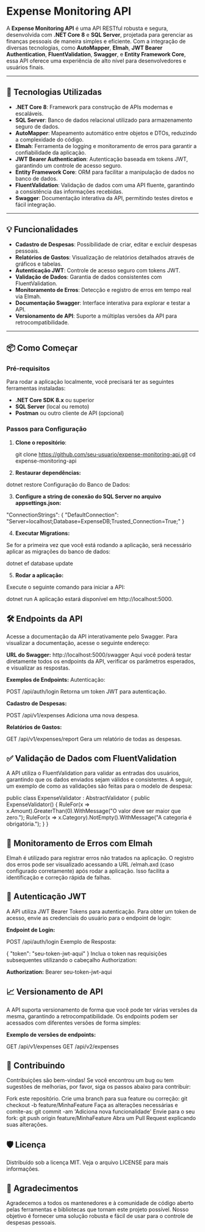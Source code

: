 # Expense Monitoring API

A **Expense Monitoring API** é uma API RESTful robusta e segura, desenvolvida com **.NET Core 8** e **SQL Server**, projetada para gerenciar as finanças pessoais de maneira simples e eficiente. Com a integração de diversas tecnologias, como **AutoMapper**, **Elmah**, **JWT Bearer Authentication**, **FluentValidation**, **Swagger**, e **Entity Framework Core**, essa API oferece uma experiência de alto nível para desenvolvedores e usuários finais.

---

## 🚀 Tecnologias Utilizadas

- **.NET Core 8**: Framework para construção de APIs modernas e escaláveis.
- **SQL Server**: Banco de dados relacional utilizado para armazenamento seguro de dados.
- **AutoMapper**: Mapeamento automático entre objetos e DTOs, reduzindo a complexidade do código.
- **Elmah**: Ferramenta de logging e monitoramento de erros para garantir a confiabilidade da aplicação.
- **JWT Bearer Authentication**: Autenticação baseada em tokens JWT, garantindo um controle de acesso seguro.
- **Entity Framework Core**: ORM para facilitar a manipulação de dados no banco de dados.
- **FluentValidation**: Validação de dados com uma API fluente, garantindo a consistência das informações recebidas.
- **Swagger**: Documentação interativa da API, permitindo testes diretos e fácil integração.

---

## 💡 Funcionalidades

- **Cadastro de Despesas**: Possibilidade de criar, editar e excluir despesas pessoais.
- **Relatórios de Gastos**: Visualização de relatórios detalhados através de gráficos e tabelas.
- **Autenticação JWT**: Controle de acesso seguro com tokens JWT.
- **Validação de Dados**: Garantia de dados consistentes com FluentValidation.
- **Monitoramento de Erros**: Detecção e registro de erros em tempo real via Elmah.
- **Documentação Swagger**: Interface interativa para explorar e testar a API.
- **Versionamento de API**: Suporte a múltiplas versões da API para retrocompatibilidade.

---

## 📦 Como Começar

### Pré-requisitos

Para rodar a aplicação localmente, você precisará ter as seguintes ferramentas instaladas:

- **.NET Core SDK 8.x** ou superior
- **SQL Server** (local ou remoto)
- **Postman** ou outro cliente de API (opcional)

### Passos para Configuração

1. **Clone o repositório**:

   git clone https://github.com/seu-usuario/expense-monitoring-api.git
   cd expense-monitoring-api
   
2. **Restaurar dependências:**

dotnet restore
Configuração do Banco de Dados:

3. **Configure a string de conexão do SQL Server no arquivo appsettings.json:**

"ConnectionStrings": {
  "DefaultConnection": "Server=localhost;Database=ExpenseDB;Trusted_Connection=True;"
}

4. **Executar Migrations:**

Se for a primeira vez que você está rodando a aplicação, será necessário aplicar as migrações do banco de dados:

dotnet ef database update

5. **Rodar a aplicação:**

Execute o seguinte comando para iniciar a API:


dotnet run
A aplicação estará disponível em http://localhost:5000.

## 🛠️ Endpoints da API
Acesse a documentação da API interativamente pelo Swagger. Para visualizar a documentação, acesse o seguinte endereço:

**URL do Swagger:** http://localhost:5000/swagger
Aqui você poderá testar diretamente todos os endpoints da API, verificar os parâmetros esperados, e visualizar as respostas.

**Exemplos de Endpoints:**
Autenticação:

POST /api/auth/login
Retorna um token JWT para autenticação.

**Cadastro de Despesas:**

POST /api/v1/expenses
Adiciona uma nova despesa.

**Relatórios de Gastos:**

GET /api/v1/expenses/report
Gera um relatório de todas as despesas.

## ✅ Validação de Dados com FluentValidation
A API utiliza o FluentValidation para validar as entradas dos usuários, garantindo que os dados enviados sejam válidos e consistentes. A seguir, um exemplo de como as validações são feitas para o modelo de despesa:

public class ExpenseValidator : AbstractValidator<ExpenseDto>
{
    public ExpenseValidator()
    {
        RuleFor(x => x.Amount).GreaterThan(0).WithMessage("O valor deve ser maior que zero.");
        RuleFor(x => x.Category).NotEmpty().WithMessage("A categoria é obrigatória.");
    }
}

## 🔧 Monitoramento de Erros com Elmah
Elmah é utilizado para registrar erros não tratados na aplicação. O registro dos erros pode ser visualizado acessando a URL /elmah.axd (caso configurado corretamente) após rodar a aplicação. Isso facilita a identificação e correção rápida de falhas.

## 🔐 Autenticação JWT
A API utiliza JWT Bearer Tokens para autenticação. Para obter um token de acesso, envie as credenciais do usuário para o endpoint de login:

**Endpoint de Login:**

POST /api/auth/login
Exemplo de Resposta:

{
  "token": "seu-token-jwt-aqui"
}
Inclua o token nas requisições subsequentes utilizando o cabeçalho Authorization:

**Authorization:** Bearer seu-token-jwt-aqui

## 📈 Versionamento de API
A API suporta versionamento de forma que você pode ter várias versões da mesma, garantindo a retrocompatibilidade. Os endpoints podem ser acessados com diferentes versões de forma simples:

**Exemplo de versões de endpoints:**

GET /api/v1/expenses
GET /api/v2/expenses

## 📝 Contribuindo

Contribuições são bem-vindas! Se você encontrou um bug ou tem sugestões de melhorias, por favor, siga os passos abaixo para contribuir:

Fork este repositório.
Crie uma branch para sua feature ou correção:
git checkout -b feature/MinhaFeature
Faça as alterações necessárias e comite-as:
git commit -am 'Adiciona nova funcionalidade'
Envie para o seu fork:
git push origin feature/MinhaFeature
Abra um Pull Request explicando suas alterações.

## 🛡️ Licença
Distribuído sob a licença MIT. Veja o arquivo LICENSE para mais informações.

## 🙏 Agradecimentos
Agradecemos a todos os mantenedores e à comunidade de código aberto pelas ferramentas e bibliotecas que tornam este projeto possível. Nosso objetivo é fornecer uma solução robusta e fácil de usar para o controle de despesas pessoais.


